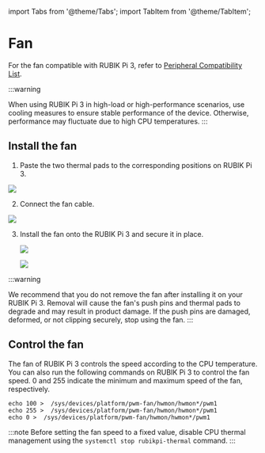 import Tabs from '@theme/Tabs';
import TabItem from '@theme/TabItem';


# Fan

For the fan compatible with RUBIK Pi 3, refer to [Peripheral Compatibility List](https://www.thundercomm.com/rubik-pi-3/en/docs/peripheral-compatibility-list).

:::warning

When using RUBIK Pi 3 in high-load or high-performance scenarios, use cooling measures to ensure stable performance of the device. Otherwise, performance may fluctuate due to high CPU temperatures.
:::

## Install the fan

1. Paste the two thermal pads to the corresponding positions on RUBIK Pi 3.

![](../images/20250220-095205.jpg)


2. Connect the fan cable.

  ![](../images/20250314-155449.jpg)

3. Install the fan onto the RUBIK Pi 3 and secure it in place.
   
   ![](../images/20250824-223947.jpg)

   ![](../images/20250824-223955.jpg)

  :::warning
  
  We recommend that you do not remove the fan after installing it on your RUBIK Pi 3. Removal will cause the fan's push pins and thermal pads to degrade and may result in product damage. If the push pins are damaged, deformed, or not clipping securely, stop using the fan.
  :::

## Control the fan

The fan of RUBIK Pi 3 controls the speed according to the CPU temperature. You can also run the following commands on RUBIK Pi 3 to control the fan speed. 0 and 255 indicate the minimum and maximum speed of the fan, respectively.

```shell
echo 100 >  /sys/devices/platform/pwm-fan/hwmon/hwmon*/pwm1
echo 255 >  /sys/devices/platform/pwm-fan/hwmon/hwmon*/pwm1
echo 0 >  /sys/devices/platform/pwm-fan/hwmon/hwmon*/pwm1
```

:::note
Before setting the fan speed to a fixed value, disable CPU thermal management using the `systemctl stop rubikpi-thermal` command.
:::
